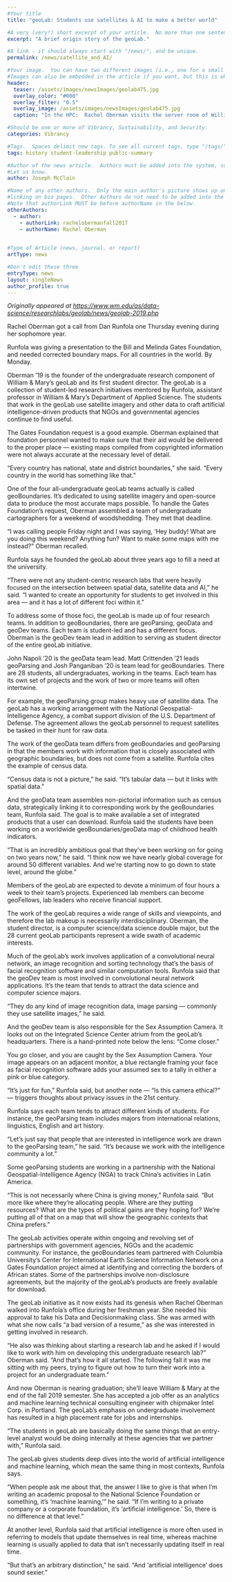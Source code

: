 ```yaml
---
#Your title
title: "geoLab: Students use satellites & AI to make a better world"

#A very (very!) short excerpt of your article.  No more than one sentence, optimally less than 10 words.
excerpt: "A brief origin story of the geoLab."

#A link - it should always start with "/news/", and be unique.
permalink: /news/satellite_and_AI/

#Your image.  You can have two different images (i.e., one for a small teaser and one large header), or just one.
#Images can also be embedded in the article if you want, but this is what comes up on searches and on the site.
header:
  teaser: /assets/images/newsImages/geolab475.jpg
  overlay_color: "#000"
  overlay_filter: "0.5"
  overlay_image: /assets/images/newsImages/geolab475.jpg
  caption: "In the HPC:  Rachel Oberman visits the server room of William & Mary’s High Performance Computing (HPC) cluster. She’s the student leader of geoLab, a student-focused initiative that uses artificial intelligence, satellite imagery and other data to create useful products for government agencies and NGOs.  Photo by Joseph McClain"

#Should be one or more of Vibrancy, Sustainability, and Security.
categories: Vibrancy

#Tags.  Spaces delimit new tags. To see all current tags, type "/tags/" on the live website URL.
tags: history student-leadership public-summary

#Author of the news article.  Authors must be added into the system, so if this is your first article
#Let us know.
author: Joseph McClain

#Name of any other authors.  Only the main author's picture shows up on the article, but this allows for
#linking on bio pages.  Other Authors do not need to be added into the system, as long as they have student pages.
#Note that authorLink MUST be before authorName in the below.
otherAuthors: 
  - author: 
    - authorLink: rachelobermanfall2017
    - authorName: Rachel Oberman
    

#Type of Article (news, journal, or report)
artType: news

#Don't edit these three
entryType: news
layout: singleNews
author_profile: true
---
```


*Originally appeared at https://www.wm.edu/as/data-science/researchlabs/geolab/news/geolab-2019.php*

Rachel Oberman got a call from Dan Runfola one Thursday evening during her sophomore year.

Runfola was giving a presentation to the Bill and Melinda Gates Foundation, and needed corrected boundary maps. For all countries in the world. By Monday.

Oberman ’19 is the founder of the undergraduate research component of William & Mary’s geoLab and its first student director. The geoLab is a collection of student-led research initiatives mentored by Runfola, assistant professor in William & Mary’s Department of Applied Science. The students that work in the geoLab use satellite imagery and other data to craft artificial intelligence-driven products that NGOs and governmental agencies continue to find useful.

The Gates Foundation request is a good example. Oberman explained that foundation personnel wanted to make sure that their aid would be delivered to the proper place — existing maps compiled from copyrighted information were not always accurate at the necessary level of detail.

“Every country has national, state and district boundaries,” she said. “Every country in the world has something like that.”

One of the four all-undergraduate geoLab teams actually is called geoBoundaries. It’s dedicated to using satellite imagery and open-source data to produce the most accurate maps possible. To handle the Gates Foundation’s request, Oberman assembled a team of undergraduate cartographers for a weekend of woodshedding. They met that deadline.

“I was calling people Friday night and I was saying, ‘Hey buddy! What are you doing this weekend? Anything fun? Want to make some maps with me instead?” Oberman recalled.

Runfola says he founded the geoLab about three years ago to fill a need at the university.

“There were not any student-centric research labs that were heavily focused on the intersection between spatial data, satellite data and AI,” he said. “I wanted to create an opportunity for students to get involved in this area — and it has a lot of different foci within it.”

To address some of those foci, the geoLab is made up of four research teams. In addition to geoBoundaries, there are geoParsing, geoData and geoDev teams. Each team is student-led and has a different focus. Oberman is the geoDev team lead in addition to serving as student director of the entire geoLab initiative.

John Napoli ’20 is the geoData team lead. Matt Crittenden ’21 leads geoParsing and Josh Panganiban ’20 is team lead for geoBoundaries. There are 28 students, all undergraduates, working in the teams. Each team has its own set of projects and the work of two or more teams will often intertwine.

For example, the geoParsing group makes heavy use of satellite data. The geoLab has a working arrangement with the National Geospatial-Intelligence Agency, a combat support division of the U.S. Department of Defense. The agreement allows the geoLab personnel to request satellites be tasked in their hunt for raw data.

The work of the geoData team differs from geoBoundaries and geoParsing in that the members work with information that is closely associated with geographic boundaries, but does not come from a satellite. Runfola cites the example of census data.

“Census data is not a picture,” he said. “It’s tabular data — but it links with spatial data.”

And the geoData team assembles non-pictorial information such as census data, strategically linking it to corresponding work by the geoBoundaries team, Runfola said. The goal is to make available a set of integrated products that a user can download. Runfola said the students have been working on a worldwide geoBoundaries/geoData map of childhood health indicators.

“That is an incredibly ambitious goal that they’ve been working on for going on two years now,” he said. “I think now we have nearly global coverage for around 50 different variables. And we're starting now to go down to state level, around the globe.”

Members of the geoLab are expected to devote a minimum of four hours a week to their team’s projects. Experienced lab members can become geoFellows, lab leaders who receive financial support.

The work of the geoLab requires a wide range of skills and viewpoints, and therefore the lab makeup is necessarily interdisciplinary. Oberman, the student director, is a computer science/data science double major, but the 28 current geoLab participants represent a wide swath of academic interests.

Much of the geoLab’s work involves application of a convolutional neural network, an image recognition and sorting technology that’s the basis of facial recognition software and similar computation tools. Runfola said that the geoDev team is most involved in convolutional neural network applications. It’s the team that tends to attract the data science and computer science majors.

“They do any kind of image recognition data, image parsing — commonly they use satellite images,” he said.

And the geoDev team is also responsible for the Sex Assumption Camera. It looks out on the Integrated Science Center atrium from the geoLab’s headquarters. There is a hand-printed note below the lens: “Come closer.”

You go closer, and you are caught by the Sex Assumption Camera. Your image appears on an adjacent monitor, a blue rectangle framing your face as facial recognition software adds your assumed sex to a tally in either a pink or blue category.

“It’s just for fun,” Runfola said, but another note — “Is this camera ethical?” — triggers thoughts about privacy issues in the 21st century.

Runfola says each team tends to attract different kinds of students. For instance, the geoParsing team includes majors from international relations, linguistics, English and art history.

“Let’s just say that people that are interested in intelligence work are drawn to the geoParsing team,” he said. “It’s because we work with the intelligence community a lot.”

Some geoParsing students are working in a partnership with the National Geospatial-Intelligence Agency (NGA) to track China’s activities in Latin America.

“This is not necessarily where China is giving money,” Runfola said. “But more like where they’re allocating people. Where are they putting resources? What are the types of political gains are they hoping for? We’re putting all of that on a map that will show the geographic contexts that China prefers.”

The geoLab activities operate within ongoing and revolving set of partnerships with government agencies, NGOs and the academic community. For instance, the geoBoundaries team partnered with Columbia University’s Center for International Earth Science Information Network on a Gates Foundation project aimed at identifying and correcting the borders of African states. Some of the partnerships involve non-disclosure agreements, but the majority of the geoLab’s products are freely available for download.

The geoLab initiative as it now exists had its genesis when Rachel Oberman walked into Runfola’s office during her freshman year. She needed his approval to take his Data and Decisionmaking class. She was armed with what she now calls “a bad version of a resume,” as she was interested in getting involved in research.

“He also was thinking about starting a research lab and he asked if I would like to work with him on developing this undergraduate research lab?” Oberman said. “And that’s how it all started. The following fall it was me sitting with my peers, trying to figure out how to turn their work into a project for an undergraduate team.”

And now Oberman is nearing graduation; she’ll leave William & Mary at the end of the fall 2019 semester. She has accepted a job offer as an analytics and machine learning technical consulting engineer with chipmaker Intel Corp. in Portland. The geoLab’s emphasis on undergraduate involvement has resulted in a high placement rate for jobs and internships.

“The students in geoLab are basically doing the same things that an entry-level analyst would be doing internally at these agencies that we partner with,” Runfola said.

The geoLab gives students deep dives into the world of artificial intelligence and machine learning, which mean the same thing in most contexts, Runfola says.

“When people ask me about that, the answer I like to give is that when I’m writing an academic proposal to the National Science Foundation or something, it’s ‘machine learning,’” he said. “If I’m writing to a private company or a corporate foundation, it’s ‘artificial intelligence.’ So, there is no difference at that level.”

At another level, Runfola said that artificial intelligence is more often used in referring to models that update themselves in real time, whereas machine learning is usually applied to data that isn’t necessarily updating itself in real time.

“But that’s an arbitrary distinction,” he said. “And ‘artificial intelligence’ does sound sexier.”

